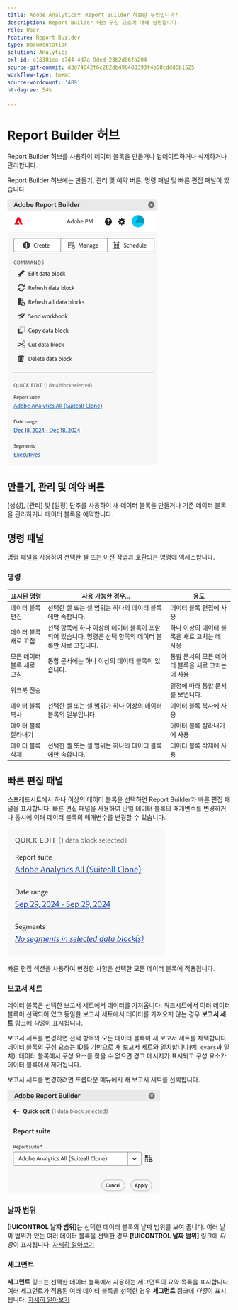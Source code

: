 ```yaml
---
title: Adobe Analytics의 Report Builder 허브란 무엇입니까?
description: Report Builder 허브 구성 요소에 대해 설명합니다.
role: User
feature: Report Builder
type: Documentation
solution: Analytics
exl-id: e18381ea-b7d4-4d7a-9ded-23b2d06fa204
source-git-commit: d3d74042f6c282db490483393f4b58cddd6b1525
workflow-type: tm+mt
source-wordcount: '489'
ht-degree: 54%

---
```


# Report Builder 허브

Report Builder 허브를 사용하여 데이터 블록을 만들거나 업데이트하거나 삭제하거나 관리합니다.

Report Builder 허브에는 만들기, 관리 및 예약 버튼, 명령 패널 및 빠른 편집 패널이 있습니다.

<img src="./assets/hub51.png" alt="Report Builder 허브"/>


## 만들기, 관리 및 예약 버튼

[생성], [관리] 및 [일정] 단추를 사용하여 새 데이터 블록을 만들거나 기존 데이터 블록을 관리하거나 데이터 블록을 예약합니다.

## 명령 패널

명령 패널을 사용하여 선택한 셀 또는 이전 작업과 호환되는 명령에 액세스합니다.

### 명령

| 표시된 명령 | 사용 가능한 경우... | 용도 |
|------|------------------|--------|
| 데이터 블록 편집 | 선택한 셀 또는 셀 범위는 하나의 데이터 블록에만 속합니다. | 데이터 블록 편집에 사용 |
| 데이터 블록 새로 고침 | 선택 항목에 하나 이상의 데이터 블록이 포함되어 있습니다. 명령은 선택 항목의 데이터 블록만 새로 고칩니다. | 하나 이상의 데이터 블록을 새로 고치는 데 사용 |
| 모든 데이터 블록 새로 고침 | 통합 문서에는 하나 이상의 데이터 블록이 있습니다. | 통합 문서의 모든 데이터 블록을 새로 고치는 데 사용 |
| 워크북 전송 |   | 일정에 따라 통합 문서를 보냅니다. |
| 데이터 블록 복사 | 선택한 셀 또는 셀 범위가 하나 이상의 데이터 블록의 일부입니다. | 데이터 블록 복사에 사용 |
| 데이터 블록 잘라내기 |   | 데이터 블록 잘라내기에 사용 |
| 데이터 블록 삭제 | 선택한 셀 또는 셀 범위는 하나의 데이터 블록에만 속합니다. | 데이터 블록 삭제에 사용 |

## 빠른 편집 패널

스프레드시트에서 하나 이상의 데이터 블록을 선택하면 Report Builder가 빠른 편집 패널을 표시합니다. 빠른 편집 패널을 사용하여 단일 데이터 블록의 매개변수를 변경하거나 동시에 여러 데이터 블록의 매개변수를 변경할 수 있습니다.

![Report Builder의 빠른 편집 패널](./assets/hub2.png)

빠른 편집 섹션을 사용하여 변경한 사항은 선택한 모든 데이터 블록에 적용됩니다.

### 보고서 세트

데이터 블록은 선택한 보고서 세트에서 데이터를 가져옵니다. 워크시트에서 여러 데이터 블록이 선택되어 있고 동일한 보고서 세트에서 데이터를 가져오지 않는 경우 **보고서 세트** 링크에 *다중*&#x200B;이 표시됩니다.

보고서 세트를 변경하면 선택 항목의 모든 데이터 블록이 새 보고서 세트를 채택합니다. 데이터 블록의 구성 요소는 ID를 기반으로 새 보고서 세트와 일치합니다(예: ```evars```과 일치). 데이터 블록에서 구성 요소를 찾을 수 없으면 경고 메시지가 표시되고 구성 요소가 데이터 블록에서 제거됩니다.

보고서 세트를 변경하려면 드롭다운 메뉴에서 새 보고서 세트를 선택합니다.

![보고서 세트 드롭다운 메뉴를 표시하는 Report Builder 허브입니다.](./assets/image16.png)

### 날짜 범위

**[!UICONTROL 날짜 범위]**&#x200B;는 선택한 데이터 블록의 날짜 범위를 보여 줍니다. 여러 날짜 범위가 있는 여러 데이터 블록을 선택한 경우 **[!UICONTROL 날짜 범위]** 링크에 *다중*&#x200B;이 표시됩니다. [자세히 알아보기](/help/analyze/report-builder/select-date-range.md)

### 세그먼트

**세그먼트** 링크는 선택한 데이터 블록에서 사용하는 세그먼트의 요약 목록을 표시합니다. 여러 세그먼트가 적용된 여러 데이터 블록을 선택한 경우 **세그먼트** 링크에 *다중*&#x200B;이 표시됩니다. [자세히 알아보기](/help/analyze/report-builder/work-with-segments.md)
